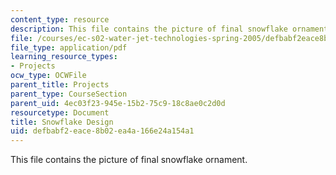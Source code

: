 ```yaml
---
content_type: resource
description: This file contains the picture of final snowflake ornament.
file: /courses/ec-s02-water-jet-technologies-spring-2005/defbabf2eace8b02ea4a166e24a154a1_MITEC_S02S05_snowflake.pdf
file_type: application/pdf
learning_resource_types:
- Projects
ocw_type: OCWFile
parent_title: Projects
parent_type: CourseSection
parent_uid: 4ec03f23-945e-15b2-75c9-18c8ae0c2d0d
resourcetype: Document
title: Snowflake Design
uid: defbabf2-eace-8b02-ea4a-166e24a154a1
---
```

This file contains the picture of final snowflake ornament.

